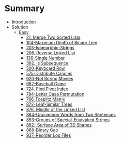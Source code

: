 # Summary

* [Introduction](README.md)
* Solution
  * [Easy](solution/easy.md)
    * [21. Merge Two Sorted Lists](solution/easy/21_MergeTwoSortedLists.md)
    * [104-Maximum Depth of Binary Tree](solution/easy/104-maximum-depth-of-binary-tree.md)
    * [205-Isomorphic-Strings](solution/easy/205-Isomorphic-Strings.md)
    * [206. Reverse Linked List](solution/easy/206-Reverse-Linked-List.md)
    * [136-Single Number](solution/easy/136-single-number.md)
    * [392. Is Subsequence](solution/easy/392-Is-Subsequence.md)
    * [500-Keyboard Row](solution/easy/500-keyboard-row.md)
    * [575-Distribute Candies](solution/easy/575-distribute-candies.md)
    * [620-Not Boring Movies](solution/easy/620-not-boring-movies.md)
    * [682-Baseball Game](solution/easy/682-baseball-game.md)
    * [724. Find Pivot Index](solution/easy/724_Find-Pivot-Index.md)
    * [784-Letter Case Permutation](solution/easy/784-Letter-Case-Permutation.md)
    * [766-Toeplitz Matrix](solution/easy/766-toeplitz-matrix.md)
    * [872-Leaf-Similar Trees](solution/easy/872leaf-similar-trees.md)
    * [876. Middle of the Linked List
](/solution/easy/876-Middle-of-the-Linked-List.md)
    * [884-Uncommon Words from Two Sentences](solution/easy/884-uncommon-words-from-two-sentences.md)
    * [893-Groups of Special-Equivalent Strings](solution/easy/893-groups-of-special-equivalent-strings.md)
    * [892- Surface Area of 3D Shapes](solution/easy/892_SurfaceAreaof3DShapes.md)
    * [868-Binary Gap](solution/easy/868-binary-gap.md)
    * [937-Reorder Log Files](solution/easy/937-reorder-log-files.md)
